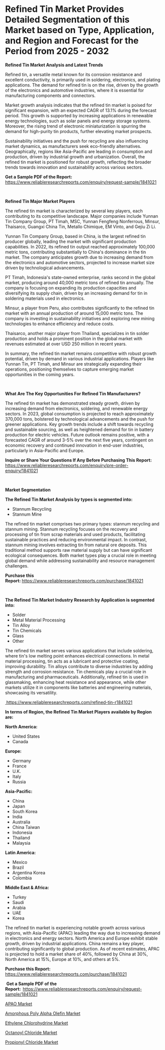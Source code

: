 <p><h1>Refined Tin Market Provides Detailed Segmentation of this Market based on Type, Application, and Region and Forecast for the Period from 2025 - 2032</h1></p><p><strong>Refined Tin Market Analysis and Latest Trends</strong></p>
<p><p>Refined tin, a versatile metal known for its corrosion resistance and excellent conductivity, is primarily used in soldering, electronics, and plating applications. The demand for refined tin is on the rise, driven by the growth of the electronics and automotive industries, where it is essential for manufacturing components and connectors. </p><p>Market growth analysis indicates that the refined tin market is poised for significant expansion, with an expected CAGR of 13.1% during the forecast period. This growth is supported by increasing applications in renewable energy technologies, such as solar panels and energy storage systems. Moreover, the rising trend of electronic miniaturization is spurring the demand for high-purity tin products, further elevating market prospects.</p><p>Sustainability initiatives and the push for recycling are also influencing market dynamics, as manufacturers seek eco-friendly alternatives. Geographically, regions like Asia-Pacific are leading in consumption and production, driven by industrial growth and urbanization. Overall, the refined tin market is positioned for robust growth, reflecting the broader trends towards innovation and sustainability across various sectors.</p></p>
<p><strong>Get a Sample PDF of the Report:&nbsp;</strong> <a href="https://www.reliableresearchreports.com/enquiry/request-sample/1841021?utm_campaign=11&utm_medium=2&utm_source=Github&utm_content=ia&utm_term=01042025&utm_id=refined-tin">https://www.reliableresearchreports.com/enquiry/request-sample/1841021</a></p>
<p>&nbsp;</p>
<p><strong>Refined Tin Major Market Players</strong></p>
<p><p>The refined tin market is characterized by several key players, each contributing to its competitive landscape. Major companies include Yunnan Tin Company Group, PT Timah, MSC, Yunnan Fengfeng Nonferrous, Minsur, Thaisarco, Guangxi China Tin, Metallo Chimique, EM Vinto, and Gejiu Zi Li.</p><p>Yunnan Tin Company Group, based in China, is the largest refined tin producer globally, leading the market with significant production capabilities. In 2022, its refined tin output reached approximately 100,000 metric tons, contributing substantially to China's dominance in the tin market. The company anticipates growth due to increasing demand from the electronics and automotive sectors, projected to increase market size driven by technological advancements.</p><p>PT Timah, Indonesia's state-owned enterprise, ranks second in the global market, producing around 40,000 metric tons of refined tin annually. The company is focusing on expanding its production capacities and diversifying its supply chain, driven by an increasing demand for tin in soldering materials used in electronics.</p><p>Minsur, a player from Peru, also contributes significantly to the refined tin market with an annual production of around 15,000 metric tons. The company is investing in sustainability initiatives and exploring new mining technologies to enhance efficiency and reduce costs.</p><p>Thaisarco, another major player from Thailand, specializes in tin solder production and holds a prominent position in the global market with revenues estimated at over USD 250 million in recent years.</p><p>In summary, the refined tin market remains competitive with robust growth potential, driven by demand in various industrial applications. Players like Yunnan Tin, PT Timah, and Minsur are strategically expanding their operations, positioning themselves to capture emerging market opportunities in the coming years.</p></p>
<p>&nbsp;</p>
<p><strong>What Are The Key Opportunities For Refined Tin Manufacturers?</strong></p>
<p><p>The refined tin market has demonstrated steady growth, driven by increasing demand from electronics, soldering, and renewable energy sectors. In 2023, global consumption is projected to reach approximately 370,000 tons, bolstered by technological advancements and the push for greener applications. Key growth trends include a shift towards recycling and sustainable sourcing, as well as heightened demand for tin in battery production for electric vehicles. Future outlook remains positive, with a forecasted CAGR of around 3-5% over the next five years, contingent on economic recovery and continued innovation in end-user industries, particularly in Asia-Pacific and Europe.</p></p>
<p><strong>Inquire or Share Your Questions If Any Before Purchasing This Report:</strong> <a href="https://www.reliableresearchreports.com/enquiry/pre-order-enquiry/1841021?utm_campaign=11&utm_medium=2&utm_source=Github&utm_content=ia&utm_term=01042025&utm_id=refined-tin">https://www.reliableresearchreports.com/enquiry/pre-order-enquiry/1841021</a></p>
<p>&nbsp;</p>
<p><strong>Market Segmentation</strong></p>
<p><strong>The Refined Tin Market Analysis by types is segmented into:</strong></p>
<p><ul><li>Stannum Recycling</li><li>Stannum Mine</li></ul></p>
<p><p>The refined tin market comprises two primary types: stannum recycling and stannum mining. Stannum recycling focuses on the recovery and processing of tin from scrap materials and used products, facilitating sustainable practices and reducing environmental impact. In contrast, stannum mining involves extracting tin from natural ore deposits. This traditional method supports raw material supply but can have significant ecological consequences. Both market types play a crucial role in meeting global demand while addressing sustainability and resource management challenges.</p></p>
<p><strong>Purchase this Report:&nbsp;</strong><a href="https://www.reliableresearchreports.com/purchase/1841021?utm_campaign=11&utm_medium=2&utm_source=Github&utm_content=ia&utm_term=01042025&utm_id=refined-tin">https://www.reliableresearchreports.com/purchase/1841021</a></p>
<p>&nbsp;</p>
<p><strong>The Refined Tin Market Industry Research by Application is segmented into:</strong></p>
<p><ul><li>Solder</li><li>Metal Material Processing</li><li>Tin Alloy</li><li>Tin Chemicals</li><li>Glass</li><li>Other</li></ul></p>
<p><p>The refined tin market serves various applications that include soldering, where tin's low melting point enhances electrical connections. In metal material processing, tin acts as a lubricant and protective coating, improving durability. Tin alloys contribute to diverse industries by adding strength and corrosion resistance. Tin chemicals play a crucial role in manufacturing and pharmaceuticals. Additionally, refined tin is used in glassmaking, enhancing heat resistance and appearance, while other markets utilize it in components like batteries and engineering materials, showcasing its versatility.</p></p>
<p><a href="https://www.reliableresearchreports.com/refined-tin-r1841021?utm_campaign=11&utm_medium=2&utm_source=Github&utm_content=ia&utm_term=01042025&utm_id=refined-tin">&nbsp;https://www.reliableresearchreports.com/refined-tin-r1841021</a></p>
<p><strong>In terms of Region, the Refined Tin Market Players available by Region are:</strong></p>
<p>
    <p> <strong> North America: </strong>
        <ul>
            <li>United States</li>
            <li>Canada</li>
        </ul>
        </p> 
    <p> <strong> Europe: </strong>
        <ul>
            <li>Germany</li>
            <li>France</li>
            <li>U.K.</li>
            <li>Italy</li>
            <li>Russia</li>
        </ul>
        </p> 
    <p> <strong> Asia-Pacific: </strong>
        <ul>
            <li>China</li>
            <li>Japan</li>
            <li>South Korea</li>
            <li>India</li>
            <li>Australia</li>
            <li>China Taiwan</li>
            <li>Indonesia</li>
            <li>Thailand</li>
            <li>Malaysia</li>
        </ul>
        </p> 
    <p> <strong> Latin America: </strong>
        <ul>
            <li>Mexico</li>
            <li>Brazil</li>
            <li>Argentina Korea</li>
            <li>Colombia</li>
        </ul>
        </p> 
    <p> <strong> Middle East & Africa: </strong>
        <ul>
            <li>Turkey</li>
            <li>Saudi</li>
            <li>Arabia</li>
            <li>UAE</li>
            <li>Korea</li>
        </ul>
    </p>
    </p>
<p><p>The refined tin market is experiencing notable growth across various regions, with Asia-Pacific (APAC) leading the way due to increasing demand in electronics and energy sectors. North America and Europe exhibit stable growth, driven by industrial applications. China remains a key player, contributing significantly to global production. As of recent estimates, APAC is projected to hold a market share of 40%, followed by China at 30%, North America at 15%, Europe at 10%, and others at 5%.</p></p>
<p><strong>Purchase this Report: </strong><a href="https://www.reliableresearchreports.com/purchase/1841021?utm_campaign=11&utm_medium=2&utm_source=Github&utm_content=ia&utm_term=01042025&utm_id=refined-tin">https://www.reliableresearchreports.com/purchase/1841021</a></p>
<p>&nbsp;<strong>Get a Sample PDF of the Report:&nbsp;&nbsp;</strong><a href="https://www.reliableresearchreports.com/enquiry/request-sample/1841021?utm_campaign=11&utm_medium=2&utm_source=Github&utm_content=ia&utm_term=01042025&utm_id=refined-tin">https://www.reliableresearchreports.com/enquiry/request-sample/1841021</a></p>
<p><strong></strong></p>
<p><p><a href="https://github.com/abbasgwiltke/Market-Research-Report-List-1/blob/main/apao-market.md?utm_campaign=11&utm_medium=2&utm_source=Github&utm_content=ia&utm_term=01042025&utm_id=refined-tin">APAO Market</a></p><p><a href="https://github.com/tauchzuazoli/Market-Research-Report-List-1/blob/main/amorphous-poly-alpha-olefin-market.md?utm_campaign=11&utm_medium=2&utm_source=Github&utm_content=ia&utm_term=01042025&utm_id=refined-tin">Amorphous Poly Alpha Olefin Market</a></p><p><a href="https://github.com/artussavasrv/Market-Research-Report-List-1/blob/main/ethylene-chlorohydrine-market.md?utm_campaign=11&utm_medium=2&utm_source=Github&utm_content=ia&utm_term=01042025&utm_id=refined-tin">Ethylene Chlorohydrine Market</a></p><p><a href="https://github.com/lamlebienz7j/Market-Research-Report-List-1/blob/main/octanoyl-chloride-market.md?utm_campaign=11&utm_medium=2&utm_source=Github&utm_content=ia&utm_term=01042025&utm_id=refined-tin">Octanoyl Chloride Market</a></p><p><a href="https://github.com/zappasuccofz/Market-Research-Report-List-1/blob/main/propionyl-chloride-market.md?utm_campaign=11&utm_medium=2&utm_source=Github&utm_content=ia&utm_term=01042025&utm_id=refined-tin">Propionyl Chloride Market</a></p></p>